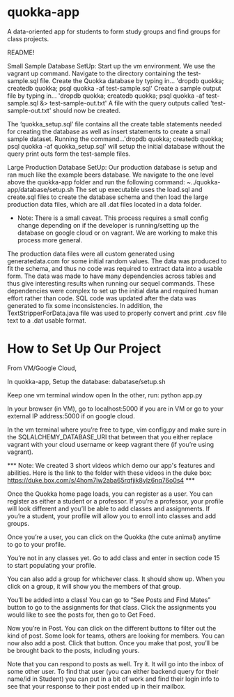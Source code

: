 # quokka-app
A data-oriented app for students to form study groups and find groups for class projects.

README!

Small Sample Database SetUp:
Start up the vm environment. We use the vagrant up command.
Navigate to the directory containing the test-sample.sql file. 
Create the Quokka database by typing in...
	'dropdb quokka; createdb quokka; psql quokka -af test-sample.sql'
Create a sample output file by typing in...
	'dropdb quokka; createdb quokka; psql quokka -af test-sample.sql &> test-sample-out.txt'
A file with the query outputs called 'test-sample-out.txt' should now be created. 

The ‘quokka_setup.sql’ file contains all the create table statements needed for creating
the database as well as insert statements to create a small sample dataset. Running the command…'dropdb quokka; createdb quokka; psql quokka -af quokka_setup.sql' will setup the initial database without the query print outs form the test-sample files.

Large Production Database SetUp:
Our production database is setup and ran much like the example beers database. 
We navigate to the one level above the quokka-app folder and run the following command:
	~../quokka-app/database/setup.sh
The set up executable uses the load.sql and create.sql files to create the database schema and then load the large production data files, which are all .dat files located in a data folder. 

* Note: There is a small caveat. This process requires a small config change depending on if the developer is running/setting up the database on google cloud or on vagrant. We are working to make this process more general. 

The production data files were all custom generated using generatedata.com for some initial random values. The data was produced to fit the schema, and thus no code was required to extract data into a usable form. The data was made to have many dependencies across tables and thus give interesting results when running our sequel commands. These dependencies were complex to set up the initial data and required human effort rather than code. SQL code was updated after the data was generated to fix some inconsistencies. In addition, the TextStripperForData.java file was used to properly convert and print .csv file text to a .dat usable format.


# How to Set Up Our Project

From VM/Google Cloud,


In quokka-app,
Setup the database: dabatase/setup.sh


Keep one vm terminal window open
In the other,  run: python app.py 


In your browser (in VM), go to localhost:5000 if you are in VM or go to your external IP address:5000 if on google cloud. 


In the vm terminal where you’re free to type, vim config.py and make sure in the SQLALCHEMY_DATABASE_URI that between that you either replace vagrant with your cloud username or keep vagrant there (if you’re using vagrant). 

*** Note: We created 3 short videos which demo our app's features and abilities. Here is the link to the folder with these videos in the duke box:
https://duke.box.com/s/4hom7iw2aba65rqfjik8ylz6nq76o0s4 ***

Once the Quokka home page loads, you can register as a user. You can register as either a student or a professor. If you’re a professor, your profile will look different and you’ll be able to add classes and assignments. If you’re a student, your profile will allow you to enroll into classes and add groups. 


Once you’re a user, you can click on the Quokka (the cute animal) anytime to go to your profile. 


You’re not in any classes yet. Go to add class and enter in section code 15 to start populating your profile.


You can also add a group for whichever class. It should show up. When you click on a group, it will show you the members of that group.


You’ll be added into a class! You can go to “See Posts and Find Mates” button to go to the assignments for that class. Click the assignments you would like to see the posts for, then go to Get Feed. 


Now you’re in Post. You can click on the different buttons to filter out the kind of post. Some look for teams, others are looking for members. You can now also add a post. Click that button. Once you make that post, you’ll be be brought back to the posts, including yours. 


Note that you can respond to posts as well. Try it. It will go into the inbox of some other user. To find that user (you can either backend query for their name/id in Student) you can put in a bit of work and find their login info to see that your response to their post ended up in their mailbox. 
